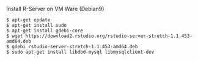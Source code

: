 Install R-Server on VM Ware (Debian9)
```
$ apt-get update
$ apt-get install sudo
$ apt-get install gdebi-core
$ wget https://download2.rstudio.org/rstudio-server-stretch-1.1.453-amd64.deb
$ gdebi rstudio-server-stretch-1.1.453-amd64.deb
$ sudo apt-get install libdbd-mysql libmysqlclient-dev
```
